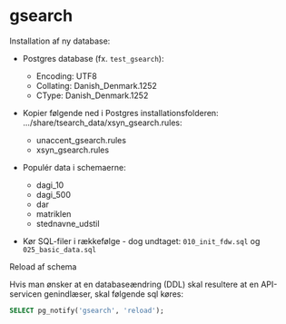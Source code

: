 # gsearch

Installation af ny database:

 - Postgres database (fx. `test_gsearch`):
   - Encoding: UTF8
   - Collating: Danish_Denmark.1252
   - CType: Danish_Denmark.1252

 - Kopier følgende ned i Postgres installationsfolderen: .../share/tsearch_data/xsyn_gsearch.rules:
   - unaccent_gsearch.rules
   - xsyn_gsearch.rules
 
 - Populér data i schemaerne:
   - dagi_10
   - dagi_500
   - dar
   - matriklen
   - stednavne_udstil
 - Kør SQL-filer i rækkefølge - dog undtaget: `010_init_fdw.sql` og `025_basic_data.sql`
 
Reload af schema

Hvis man ønsker at en databaseændring (DDL) skal resultere at en API-servicen genindlæser, skal følgende sql køres:

```sql
SELECT pg_notify('gsearch', 'reload');
```

